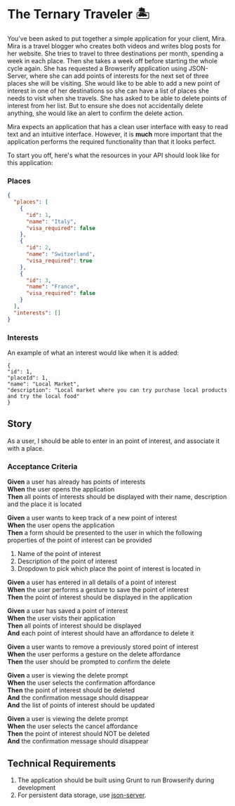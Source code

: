 # The Ternary Traveler 🏝

You've been asked to put together a simple application for your client, Mira. Mira is a travel blogger who creates both videos and writes blog posts for her website. She tries to travel to three destinations per month, spending a week in each place. Then she takes a week off before starting the whole cycle again. She has requested a Browserify application using JSON-Server, where she can add points of interests for the next set of three places she will be visiting. She would like to be able to add a new point of interest in one of her destinations so she can have a list of places she needs to visit when she travels. She has asked to be able to delete points of interest from her list. But to ensure she does not accidentally delete anything, she would like an alert to confirm the delete action.

Mira expects an application that has a clean user interface with easy to read text and an intuitive interface. However, it is **much** more important that the application performs the required functionality than that it looks perfect.


To start you off, here's what the resources in your API should look like for this application:

### Places

```json
{
  "places": [
    {
      "id": 1,
      "name": "Italy",
      "visa_required": false
    },
    {
      "id": 2,
      "name": "Switzerland",
      "visa_required": true
    },
    {
      "id": 3,
      "name": "France",
      "visa_required": false
    }
  ],
  "interests": []
}
```

### Interests

An example of what an interest would like when it is added:
```
{
"id": 1,
"placeId": 1,
"name": "Local Market",
"description": "Local market where you can try purchase local products and try the local food"
}
```

## Story
As a user, I should be able to enter in an point of interest, and associate it with a place.

### Acceptance Criteria
**Given** a user has already has points of interests
\
**When** the user opens the application
\
**Then** all points of interests should be displayed with their name, description and the place it is located

**Given** a user wants to keep track of a new point of interest
\
**When** the user opens the application
\
**Then** a form should be presented to the user in which the following properties of the point of interest can be provided

1. Name of the point of interest
2. Description of the point of interest
3. Dropdown to pick which place the point of interest is located in

**Given** a user has entered in all details of a point of interest
\
**When** the user performs a gesture to save the point of interest
\
**Then** the point of interest should be displayed in the application

**Given** a user has saved a point of interest
\
**When** the user visits their application
\
**Then** all points of interest should be displayed
\
**And** each point of interest should have an affordance to delete it

**Given** a user wants to remove a previously
stored point of interest
\
**When** the user performs a gesture on the delete affordance
\
**Then** the user should be prompted to confirm the delete

**Given** a user is viewing the delete prompt
\
**When** the user selects the confirmation affordance
\
**Then** the point of interest should be deleted
\
**And** the confirmation message should disappear
\
**And** the list of points of interest should be updated

**Given** a user is viewing the delete prompt
\
**When** the user selects the cancel affordance
\
**Then** the point of interest should NOT be deleted
\
**And** the confirmation message should disappear

## Technical Requirements

1. The application should be built using Grunt to run Browserify during development
1. For persistent data storage, use [json-server](https://github.com/typicode/json-server).